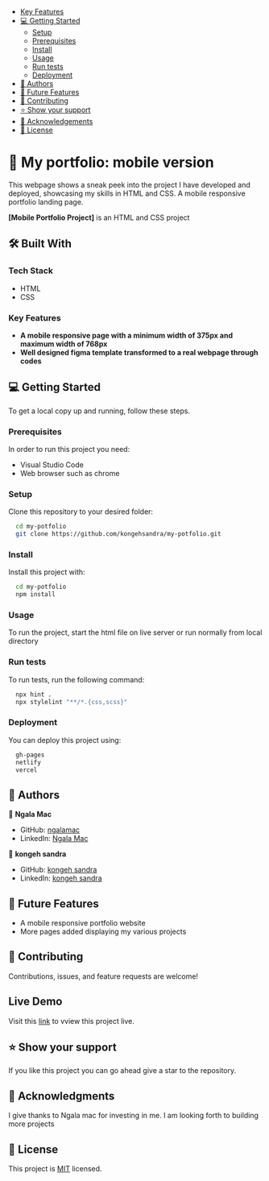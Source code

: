 - [Key Features](#key-features)
- [💻 Getting Started](#getting-started)
  - [Setup](#setup)
  - [Prerequisites](#prerequisites)
  - [Install](#install)
  - [Usage](#usage)
  - [Run tests](#run-tests)
  - [Deployment](#deployment)
- [👥 Authors](#authors)
- [🔭 Future Features](#future-features)
- [🤝 Contributing](#contributing)
- [⭐️ Show your support](#support)
- [🙏 Acknowledgements](#acknowledgements)
- [📝 License](#license)

# 📖 My portfolio: mobile version<a name="about-project"></a>

This webpage shows a sneak peek into the project I have developed and deployed, showcasing my skills in HTML and CSS. A mobile responsive portfolio landing page.

**[Mobile Portfolio Project]** is an HTML and CSS project

## 🛠 Built With <a name="built-with"></a>

### Tech Stack <a name="tech-stack"></a>

- HTML
- CSS

### Key Features <a name="key-features"></a>
- **A mobile responsive page with a minimum width of 375px and maximum width of 768px**
- **Well designed figma template transformed to a real webpage through codes**

## 💻 Getting Started <a name="getting-started"></a>

To get a local copy up and running, follow these steps.

### Prerequisites

In order to run this project you need:

- Visual Studio Code
- Web browser such as chrome

### Setup

Clone this repository to your desired folder:

```sh
  cd my-potfolio
  git clone https://github.com/kongehsandra/my-potfolio.git
```

### Install

Install this project with:

```sh
  cd my-potfolio
  npm install
```

### Usage

To run the project, start the html file on live server or run normally from local directory

### Run tests

To run tests, run the following command:
```sh
  npx hint .
  npx stylelint "**/*.{css,scss}"
```

### Deployment

You can deploy this project using:

```sh
  gh-pages
  netlify
  vercel
```

## 👥 Authors <a name="authors"></a>

👤 **Ngala Mac**

- GitHub: [ngalamac](https://github.com/ngalamac)
- LinkedIn: [Ngala Mac](https://www.linkedin.com/in/ngala-mac-872a65220/)

👤 **kongeh sandra**

- GitHub: [kongeh sandra](https://github.com/kongehsandra)
- LinkedIn: [kongeh sandra](https://www.linkedin.com/in/kongeh-sandra-9b05a8229/)

## 🔭 Future Features <a name="future-features"></a>

- A mobile responsive portfolio website
- More pages added displaying my various projects

## 🤝 Contributing <a name="contributing"></a>

Contributions, issues, and feature requests are welcome!

## Live Demo <a></a>
Visit this [link](https://kongehsandra.github.io/my-potfolio/) to vview this project live.


## ⭐️ Show your support <a name="support"></a>

If you like this project you can go ahead give a star to the repository.


## 🙏 Acknowledgments <a name="acknowledgements"></a>

I give thanks to Ngala mac for investing in me. I am looking forth to building more projects

## 📝 License <a name="license"></a>

This project is [MIT](./MIT.md) licensed.
